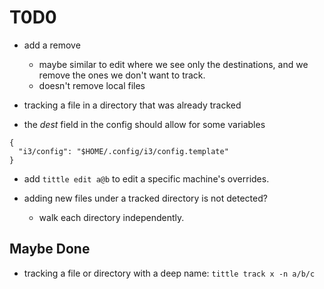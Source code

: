 # T0D0

- add a remove
  - maybe similar to edit where we see only the destinations, and we remove the
    ones we don't want to track.
  - doesn't remove local files

- tracking a file in a directory that was already tracked

- the *dest* field in the config should allow for some variables
```
{
  "i3/config": "$HOME/.config/i3/config.template"
}
```
- add `tittle edit a@b` to edit a specific machine's overrides.

- adding new files under a tracked directory is not detected?
  - walk each directory independently.

## Maybe Done
- tracking a file or directory with a deep name: `tittle track x -n a/b/c`
